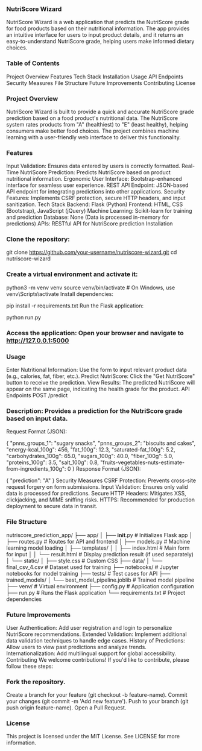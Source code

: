 ### NutriScore Wizard
NutriScore Wizard is a web application that predicts the NutriScore grade for food products based on their nutritional information. The app provides an intuitive interface for users to input product details, and it returns an easy-to-understand NutriScore grade, helping users make informed dietary choices.

### Table of Contents
Project Overview
Features
Tech Stack
Installation
Usage
API Endpoints
Security Measures
File Structure
Future Improvements
Contributing
License
###  Project Overview
NutriScore Wizard is built to provide a quick and accurate NutriScore grade prediction based on a food product's nutritional data. The NutriScore system rates products from "A" (healthiest) to "E" (least healthy), helping consumers make better food choices. The project combines machine learning with a user-friendly web interface to deliver this functionality.

### Features
Input Validation: Ensures data entered by users is correctly formatted.
Real-Time NutriScore Prediction: Predicts NutriScore based on product nutritional information.
Ergonomic User Interface: Bootstrap-enhanced interface for seamless user experience.
REST API Endpoint: JSON-based API endpoint for integrating predictions into other applications.
Security Features: Implements CSRF protection, secure HTTP headers, and input sanitization.
Tech Stack
Backend: Flask (Python)
Frontend: HTML, CSS (Bootstrap), JavaScript (jQuery)
Machine Learning: Scikit-learn for training and prediction
Database: None (Data is processed in-memory for predictions)
APIs: RESTful API for NutriScore prediction
Installation
### Clone the repository:


git clone https://github.com/your-username/nutriscore-wizard.git
cd nutriscore-wizard
### Create a virtual environment and activate it:


python3 -m venv venv
source venv/bin/activate  # On Windows, use venv\Scripts\activate
Install dependencies:


pip install -r requirements.txt
Run the Flask application:


python run.py
### Access the application: Open your browser and navigate to http://127.0.0.1:5000

### Usage
Enter Nutritional Information: Use the form to input relevant product data (e.g., calories, fat, fiber, etc.).
Predict NutriScore: Click the "Get NutriScore" button to receive the prediction.
View Results: The predicted NutriScore will appear on the same page, indicating the health grade for the product.
API Endpoints
POST /predict
### Description: Provides a prediction for the NutriScore grade based on input data.

Request Format (JSON):


{
  "pnns_groups_1": "sugary snacks",
  "pnns_groups_2": "biscuits and cakes",
  "energy-kcal_100g": 456,
  "fat_100g": 12.3,
  "saturated-fat_100g": 5.2,
  "carbohydrates_100g": 65.0,
  "sugars_100g": 40.0,
  "fiber_100g": 5.0,
  "proteins_100g": 3.5,
  "salt_100g": 0.8,
  "fruits-vegetables-nuts-estimate-from-ingredients_100g": 0
}
Response Format (JSON):


{
  "prediction": "A"
}
Security Measures
CSRF Protection: Prevents cross-site request forgery on form submissions.
Input Validation: Ensures only valid data is processed for predictions.
Secure HTTP Headers: Mitigates XSS, clickjacking, and MIME sniffing risks.
HTTPS: Recommended for production deployment to secure data in transit.
###  File Structure

nutriscore_prediction_app/
├── app/
│   ├── __init__.py             # Initializes Flask app
│   ├── routes.py               # Routes for API and frontend
│   ├── models.py               # Machine learning model loading
│   ├── templates/
│   │   ├── index.html          # Main form for input
│   │   └── result.html         # Display prediction result (if used separately)
│   └── static/
│       ├── style.css           # Custom CSS
├── data/
│   └── final_csv_4.csv         # Dataset used for training
├── notebooks/                  # Jupyter notebooks for model training
├── tests/                      # Test cases for API
├── trained_models/
│   └── best_model_pipeline.joblib  # Trained model pipeline
├── venv/                       # Virtual environment
├── config.py                   # Application configuration
├── run.py                      # Runs the Flask application
└── requirements.txt            # Project dependencies

### Future Improvements
User Authentication: Add user registration and login to personalize NutriScore recommendations.
Extended Validation: Implement additional data validation techniques to handle edge cases.
History of Predictions: Allow users to view past predictions and analyze trends.
Internationalization: Add multilingual support for global accessibility.
Contributing
We welcome contributions! If you'd like to contribute, please follow these steps:

###  Fork the repository.
Create a branch for your feature (git checkout -b feature-name).
Commit your changes (git commit -m 'Add new feature').
Push to your branch (git push origin feature-name).
Open a Pull Request.
### License
This project is licensed under the MIT License. See LICENSE for more information.
